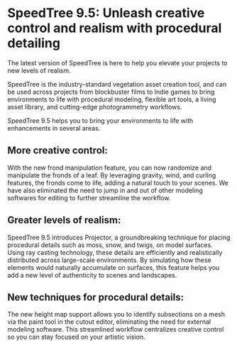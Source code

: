 # SpeedTree 9.5: Unleash creative control and realism with procedural detailing

<p>
The latest version of SpeedTree is here to help you elevate your projects to new levels of realism.
</p>

<p>
SpeedTree is the industry-standard vegetation asset creation tool, and can be used across projects from blockbuster films to Indie games to bring environments to life with procedural modeling, flexible art tools, a living asset library, and cutting-edge photogrammetry workflows.
</p>

<p>
SpeedTree 9.5 helps you to bring your environments to life with enhancements in several areas.
</p>

## More creative control:

<p>
With the new frond manipulation feature, you can now randomize and manipulate the fronds of a leaf. By leveraging gravity, wind, and curling features, the fronds come to life, adding a natural touch to your scenes. We have also eliminated the need to jump in and out of other modeling softwares for editing to further streamline the workflow. 
</p>

## Greater levels of realism:

<p>
SpeedTree 9.5 introduces Projector, a groundbreaking technique for placing procedural details such as moss, snow, and twigs, on model surfaces. Using ray casting technology, these details are efficiently and realistically distributed across large-scale environments. By simulating how these elements would naturally accumulate on surfaces, this feature helps you add a new level of authenticity to scenes and landscapes.
</p>

## New techniques for procedural details:

<p>
The new height map support allows you to identify subsections on a mesh via the paint tool in the cutout editor, eliminating the need for external modeling software. This streamlined workflow centralizes creative control so you can stay focused on your artistic vision.
</p>
